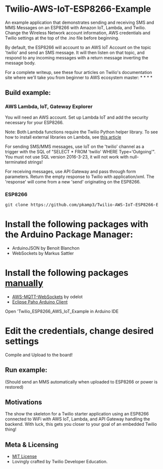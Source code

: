 # Twilio-AWS-IoT-ESP8266-Example

An example application that demonstrates sending and receiving SMS and MMS Messages on an ESP8266 with Amazon IoT, Lambda, and Twilio.  Change the Wireless Network account information, AWS credentials and Twilio settings at the top of the .ino file before beginning.

By default, the ESP8266 will account to an AWS IoT Account on the topic 'twilio' and send an SMS message.  It will then listen on that topic, and respond to any incoming messages with a return message inverting the message body.

For a complete writeup, see these four articles on Twilio's documentation site where we'll take you from beginner to AWS ecosystem master:
*
*
*
*

## Build example:


### AWS Lambda, IoT, Gateway Explorer
You will need an AWS account.  Set up Lambda IoT and add the security necessary for your ESP8266.

Note: Both Lambda functions require the Twilio Python helper library.  To see how to install external libraries on Lambda, see [this article](http://docs.aws.amazon.com/lambda/latest/dg/lambda-python-how-to-create-deployment-package.html)

For sending SMS/MMS messages, use IoT on the 'twilio' channel as a trigger with the SQL of "SELECT * FROM 'twilio' WHERE Type='Outgoing'".  You must not use SQL version 2016-3-23, it will not work with null-terminated strings!

For receiving messages, use API Gateway and pass through form parameters.  Return the empty response to Twilio with application/xml.  The 'response' will come from a new 'send' originating on the ESP8266.


### ESP8266
<pre>
git clone https://github.com/pkamp3/Twilio-AWS-IoT-ESP8266-Example.git
</pre>

# Install the following packages with the Arduino Package Manager:
* ArduinoJSON by Benoit Blanchon
* WebSockets by Markus Sattler

# Install the following packages [manually](https://www.arduino.cc/en/guide/libraries#toc5)
* [AWS-MQTT-WebSockets](https://github.com/odelot/aws-mqtt-websockets) by odelot
* [Eclipse Paho Arduino Client](https://projects.eclipse.org/projects/technology.paho/downloads)

Open 'Twilio_ESP8266_AWS_IoT_Example in Arduino IDE
# Edit the credentials, change desired settings
Compile and Upload to the board!

## Run example:
(Should send an MMS automatically when uploaded to ESP8266 or power is restored)

## Motivations

The show the skeleton for a Twilio starter application using an ESP8266 connected to WiFi with AWS IoT, Lambda, and API Gateway handling the backend.  With luck, this gets you closer to your goal of an embedded Twilio thing!

## Meta & Licensing

* [MIT License](http://www.opensource.org/licenses/mit-license.html)
* Lovingly crafted by Twilio Developer Education.

